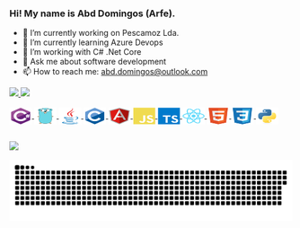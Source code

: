 
### Hi! My name is Abd Domingos (Arfe).  

- 🔭 I’m currently working on Pescamoz Lda.
- 🌱 I’m currently learning Azure Devops
- 🤔 I’m working with C# .Net Core
- 💬 Ask me about software development
- 📫 How to reach me: abd.domingos@outlook.com

 <div>
  <a href="https://github.com/tantofaznem">
  <img height="180em" src="https://github-readme-stats.vercel.app/api?username=tantofaznem&show_icons=true&theme=algolia&include_all_commits=true&count_private=true"/>
  <img height="180em" src="https://github-readme-stats.vercel.app/api/top-langs/?username=tantofaznem&layout=compact&langs_count=7&theme=algolia"/>
</div>
<div style="display: inline_block"><br>
 
  <img align="center" alt="Abd-Csharp" height="30" width="40" src="https://raw.githubusercontent.com/devicons/devicon/master/icons/csharp/csharp-original.svg">
  <img align="center" alt="Abd-Go" height="30" width="40"  
src="https://github.com/devicons/devicon/blob/master/icons/go/go-original.svg">
  <img align="center" alt="Abd-Java" height="30" width="40"    
src="https://github.com/devicons/devicon/blob/master/icons/java/java-original.svg">
 <img align="center" alt="Abd-C" height="30" width="40"  
src="https://github.com/devicons/devicon/blob/master/icons/c/c-original.svg">
  <img align="center" alt="Abd-Angular" height="30" width="40"  
src="https://github.com/devicons/devicon/blob/master/icons/angularjs/angularjs-original.svg">
  <img align="center" alt="Abd-Js" height="30" width="40" src="https://raw.githubusercontent.com/devicons/devicon/master/icons/javascript/javascript-plain.svg">
  <img align="center" alt="Abd-Ts" height="30" width="40" src="https://raw.githubusercontent.com/devicons/devicon/master/icons/typescript/typescript-plain.svg">
  <img align="center" alt="Abd-React" height="30" width="40" src="https://raw.githubusercontent.com/devicons/devicon/master/icons/react/react-original.svg">
  <img align="center" alt="Abd-HTML" height="30" width="40" src="https://raw.githubusercontent.com/devicons/devicon/master/icons/html5/html5-original.svg">
  <img align="center" alt="Abd-CSS" height="30" width="40" src="https://raw.githubusercontent.com/devicons/devicon/master/icons/css3/css3-original.svg">
  <img align="center" alt="Abd-Python" height="30" width="40"
 src="https://raw.githubusercontent.com/devicons/devicon/master/icons/python/python-original.svg">

  
  ##
 
<div> 

  <a href="https://www.linkedin.com/in/AbdDomingos/" target="_blank"><img src="https://img.shields.io/badge/-LinkedIn-%230077B5?style=for-the-badge&logo=linkedin&logoColor=white" target="_blank"></a> 
 
  ![Snake animation](https://github.com/tantofaznem/AbdDomingos/blob/output/github-contribution-grid-snake.svg)
 
</div>
